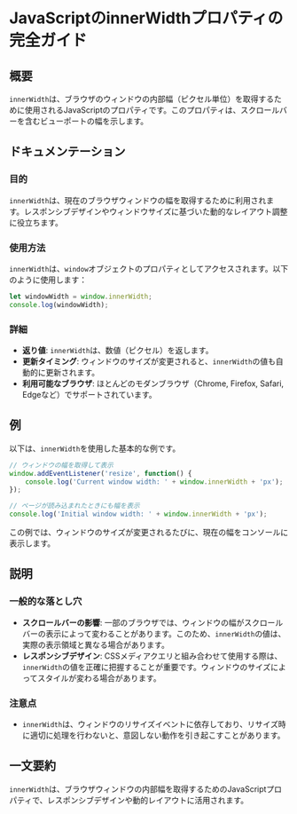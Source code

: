 <!--
Meta Description: # JavaScriptのinnerWidthプロパティの完全ガイド ## 概要 `innerWidth`は、ブラウザのウィンドウの内部幅（ピクセル単位）を取得するために使用されるJavaScriptのプロパティです。このプロパティは、スクロールバーを含むビューポートの幅を示します。 ## ドキュメ...
Meta Keywords: innerwidth, window, console, log, javascript
-->

# JavaScriptのinnerWidthプロパティの完全ガイド

## 概要
`innerWidth`は、ブラウザのウィンドウの内部幅（ピクセル単位）を取得するために使用されるJavaScriptのプロパティです。このプロパティは、スクロールバーを含むビューポートの幅を示します。

## ドキュメンテーション
### 目的
`innerWidth`は、現在のブラウザウィンドウの幅を取得するために利用されます。レスポンシブデザインやウィンドウサイズに基づいた動的なレイアウト調整に役立ちます。

### 使用方法
`innerWidth`は、`window`オブジェクトのプロパティとしてアクセスされます。以下のように使用します：

```javascript
let windowWidth = window.innerWidth;
console.log(windowWidth);
```

### 詳細
- **返り値**: `innerWidth`は、数値（ピクセル）を返します。
- **更新タイミング**: ウィンドウのサイズが変更されると、`innerWidth`の値も自動的に更新されます。
- **利用可能なブラウザ**: ほとんどのモダンブラウザ（Chrome, Firefox, Safari, Edgeなど）でサポートされています。

## 例
以下は、`innerWidth`を使用した基本的な例です。

```javascript
// ウィンドウの幅を取得して表示
window.addEventListener('resize', function() {
    console.log('Current window width: ' + window.innerWidth + 'px');
});

// ページが読み込まれたときにも幅を表示
console.log('Initial window width: ' + window.innerWidth + 'px');
```

この例では、ウィンドウのサイズが変更されるたびに、現在の幅をコンソールに表示します。

## 説明
### 一般的な落とし穴
- **スクロールバーの影響**: 一部のブラウザでは、ウィンドウの幅がスクロールバーの表示によって変わることがあります。このため、`innerWidth`の値は、実際の表示領域と異なる場合があります。
- **レスポンシブデザイン**: CSSメディアクエリと組み合わせて使用する際は、`innerWidth`の値を正確に把握することが重要です。ウィンドウのサイズによってスタイルが変わる場合があります。

### 注意点
- `innerWidth`は、ウィンドウのリサイズイベントに依存しており、リサイズ時に適切に処理を行わないと、意図しない動作を引き起こすことがあります。

## 一文要約
`innerWidth`は、ブラウザウィンドウの内部幅を取得するためのJavaScriptプロパティで、レスポンシブデザインや動的レイアウトに活用されます。